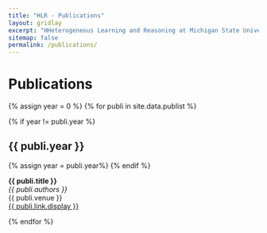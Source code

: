 ```yaml
---
title: "HLR - Publications"
layout: gridlay
excerpt: "HHeterogeneous Learning and Reasoning at Michigan State University."
sitemap: false
permalink: /publications/
---
```



# Publications
{% assign year = 0 %}
{% for publi in site.data.publist %}

  {% if year != publi.year %}
  <h2> {{ publi.year }} </h2>
  {% assign year = publi.year%}
  {% endif %}

  <b>{{ publi.title }}</b> <br />
  <em>{{ publi.authors }} </em><br />
  {{ publi.venue }} <br/>
  <a href="{{ publi.link.url }}">{{ publi.link.display }}</a>

{% endfor %}

